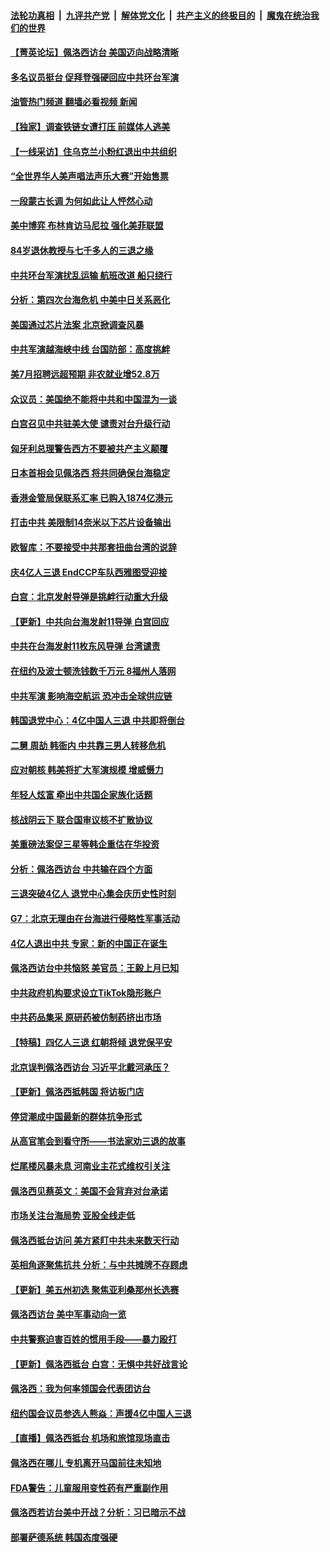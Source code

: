####  [法轮功真相](../../../../basic/blob/master/README.md?t=08071131) &nbsp;|&nbsp; [九评共产党](../../../../9ping.md/blob/master/README.md?t=08071131) &nbsp;|&nbsp; [解体党文化](../../../../jtdwh.md/blob/master/README.md?t=08071131)  &nbsp;|&nbsp; [共产主义的终极目的](../../../../gczydzjmd.md/blob/master/README.md?t=08071131) &nbsp;|&nbsp; [魔鬼在统治我们的世界](../../../../mgztzwmdsj.md/blob/master/README.md?t=08071131) 

#### [【菁英论坛】佩洛西访台 美国迈向战略清晰](../pages/nf4514/n13797172.md?t=08071131) 

#### [多名议员挺台 促拜登强硬回应中共环台军演](../pages/nf4514/n13797116.md?t=08071131) 

#### [油管热门频道 翻墙必看视频 新闻](http://45.76.130.85:81/youtube.html?08071131)

#### [【独家】调查铁链女遭打压 前媒体人逃美](../pages/nf4514/n13796740.md?t=08071131) 

#### [【一线采访】住乌克兰小粉红退出中共组织](../pages/nf4514/n13797083.md?t=08071131) 

#### [“全世界华人美声唱法声乐大赛”开始售票](../pages/nf4514/n13796723.md?t=08071131) 

#### [一段蒙古长调 为何如此让人怦然心动](../pages/nf4514/n13776085.md?t=08071131) 

#### [美中博弈 布林肯访马尼拉 强化美菲联盟](../pages/nf4514/n13796815.md?t=08071131) 

#### [84岁退休教授与七千多人的三退之缘](../pages/nf4514/n13796650.md?t=08071131) 

#### [中共环台军演扰乱运输 航班改道 船只绕行](../pages/nf4514/n13796504.md?t=08071131) 

#### [分析：第四次台海危机 中美中日关系恶化](../pages/nf4514/n13796495.md?t=08071131) 

#### [美国通过芯片法案 北京掀调查风暴](../pages/nf4514/n13796506.md?t=08071131) 

#### [中共军演越海峡中线 台国防部：高度挑衅](../pages/nf4514/n13796120.md?t=08071131) 

#### [美7月招聘远超预期 非农就业增52.8万](../pages/nf4514/n13796471.md?t=08071131) 

#### [众议员：美国绝不能将中共和中国混为一谈](../pages/nf4514/n13796423.md?t=08071131) 

#### [白宫召见中共驻美大使 谴责对台升级行动](../pages/nf4514/n13796385.md?t=08071131) 

#### [匈牙利总理警告西方不要被共产主义颠覆](../pages/nf4514/n13796273.md?t=08071131) 

#### [日本首相会见佩洛西 将共同确保台海稳定](../pages/nf4514/n13795983.md?t=08071131) 

#### [香港金管局保联系汇率 已购入1874亿港元](../pages/nf4514/n13796058.md?t=08071131) 

#### [打击中共 美限制14奈米以下芯片设备输出](../pages/nf4514/n13795907.md?t=08071131) 

#### [欧智库：不要接受中共那套扭曲台湾的说辞](../pages/nf4514/n13795852.md?t=08071131) 

#### [庆4亿人三退 EndCCP车队西雅图受迎接](../pages/nf4514/n13795858.md?t=08071131) 

#### [白宫：北京发射导弹是挑衅行动重大升级](../pages/nf4514/n13795787.md?t=08071131) 

#### [【更新】中共向台海发射11导弹 白宫回应](../pages/nf4514/n13795616.md?t=08071131) 

#### [中共在台海发射11枚东风导弹 台湾谴责](../pages/nf4514/n13795371.md?t=08071131) 

#### [在纽约及波士顿洗钱数千万元 8福州人落网](../pages/nf4514/n13795171.md?t=08071131) 

#### [中共军演 影响海空航运 恐冲击全球供应链](../pages/nf4514/n13795437.md?t=08071131) 

#### [韩国退党中心：4亿中国人三退 中共即将倒台](../pages/nf4514/n13795334.md?t=08071131) 

#### [二舅 周劼 韩衙内 中共靠三男人转移危机](../pages/nf4514/n13795742.md?t=08071131) 

#### [应对朝核 韩美将扩大军演规模 增威慑力](../pages/nf4514/n13795337.md?t=08071131) 

#### [年轻人炫富 牵出中共国企家族化话题](../pages/nf4514/n13795235.md?t=08071131) 

#### [核战阴云下 联合国审议核不扩散协议](../pages/nf4514/n13795103.md?t=08071131) 

#### [美重磅法案促三星等韩企重估在华投资](../pages/nf4514/n13794932.md?t=08071131) 

#### [分析：佩洛西访台 中共输在四个方面](../pages/nf4514/n13794891.md?t=08071131) 

#### [三退突破4亿人 退党中心集会庆历史性时刻](../pages/nf4514/n13794927.md?t=08071131) 

#### [G7：北京无理由在台海进行侵略性军事活动](../pages/nf4514/n13794854.md?t=08071131) 

#### [4亿人退出中共 专家：新的中国正在诞生](../pages/nf4514/n13794871.md?t=08071131) 

#### [佩洛西访台中共恼怒 美官员：王毅上月已知](../pages/nf4514/n13794764.md?t=08071131) 

#### [中共政府机构要求设立TikTok隐形账户](../pages/nf4514/n13794855.md?t=08071131) 

#### [中共药品集采 原研药被仿制药挤出市场](../pages/nf4514/n13794840.md?t=08071131) 

#### [【特稿】四亿人三退 红朝将倾 退党保平安](../pages/nf4514/n13794378.md?t=08071131) 

#### [北京误判佩洛西访台 习近平北戴河承压？](../pages/nf4514/n13794655.md?t=08071131) 

#### [【更新】佩洛西抵韩国 将访板门店](../pages/nf4514/n13794177.md?t=08071131) 

#### [停贷潮成中国最新的群体抗争形式](../pages/nf4514/n13794634.md?t=08071131) 

#### [从高官笔会到看守所——书法家劝三退的故事](../pages/nf4514/n13794235.md?t=08071131) 

#### [烂尾楼风暴未息 河南业主花式维权引关注](../pages/nf4514/n13794519.md?t=08071131) 

#### [佩洛西见蔡英文：美国不会背弃对台承诺](../pages/nf4514/n13794490.md?t=08071131) 

#### [市场关注台海局势 亚股全线走低](../pages/nf4514/n13794444.md?t=08071131) 

#### [佩洛西抵台访问 美方紧盯中共未来数天行动](../pages/nf4514/n13794244.md?t=08071131) 

#### [英相角逐聚焦抗共 分析：与中共摊牌不存顾虑](../pages/nf4514/n13794193.md?t=08071131) 

#### [【更新】美五州初选 聚焦亚利桑那州长选赛](../pages/nf4514/n13794067.md?t=08071131) 

#### [佩洛西访台 美中军事动向一览](../pages/nf4514/n13794165.md?t=08071131) 

#### [中共警察迫害百姓的惯用手段——暴力殴打](../pages/nf4514/n13791611.md?t=08071131) 

#### [【更新】佩洛西抵台 白宫：无惧中共好战言论](../pages/nf4514/n13794061.md?t=08071131) 

#### [佩洛西：我为何率领国会代表团访台](../pages/nf4514/n13794094.md?t=08071131) 

#### [纽约国会议员参选人熊焱：声援4亿中国人三退](../pages/nf4514/n13793669.md?t=08071131) 

#### [【直播】佩洛西抵台 机场和旅馆现场直击](../pages/nf4514/n13794023.md?t=08071131) 

#### [佩洛西在哪儿 专机离开马国前往未知地](../pages/nf4514/n13794003.md?t=08071131) 

#### [FDA警告：儿童服用变性药有严重副作用](../pages/nf4514/n13793942.md?t=08071131) 

#### [佩洛西若访台美中开战？分析：习已暗示不战](../pages/nf4514/n13793741.md?t=08071131) 

#### [部署萨德系统 韩国态度强硬](../pages/nf4514/n13793697.md?t=08071131) 

<img src='http://gfw-breaker.win/goodnews/indexes/nf4514.md' width='0px' height='0px'/>
